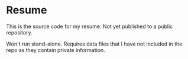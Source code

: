 Resume
===========

This is the source code for my resume. Not yet published to a public repository.

Won't run stand-alone. Requires data files that I have not included in the repo as they contain private information.